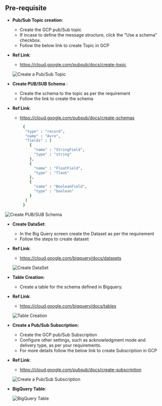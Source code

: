 ## Pre-requisite
- **Pub/Sub Topic creation**:
  * Create the GCP pub/Sub topic
  * If incase to define the message structure, click the "Use a schema" checkbox.
  * Follow the below link to create Topic in GCP
- **Ref Link**:
  * https://cloud.google.com/pubsub/docs/create-topic

  ![Create a Pub/Sub Topic](https://github.com/TSowbaranika/BQGCPAtlas/assets/109083730/7e092f7d-178a-4da6-b8ff-39c82d033cc7)

- **Create PUB/SUB Schema** :
  * Create the schema to the topic as per the requirement
  * Follow the link to create the schema
- **Ref Link**:
  * https://cloud.google.com/pubsub/docs/create-schemas

``` bash
        {
         "type" : "record",
         "name" : "Avro",
         "fields" : [
           {
             "name" : "StringField",
             "type" : "string"
           },
           {
             "name" : "FloatField",
             "type" : "float"
           },
           {
             "name" : "BooleanField",
             "type" : "boolean"
           }
         ]
        }
```

  ![Create PUB/SUB Schema](https://github.com/TSowbaranika/BQGCPAtlas/assets/109083730/edde0645-f4c0-43a2-a57c-8b22041f3b3a)

- **Create DataSet**:
  * In the Big Query screen create the Dataset as per the requirement
  * Follow the steps to create dataset

- **Ref Link**:
  * https://cloud.google.com/bigquery/docs/datasets

  ![Create DataSet](https://github.com/TSowbaranika/BQGCPAtlas/assets/109083730/686850e2-ba3c-4ea3-aca8-8f7a1a83c459)

- **Table Creation:**
  * Create a table for the schema defined in Bigquery.
- **Ref Link**:
  * https://cloud.google.com/bigquery/docs/tables

  ![Table Creation](https://github.com/TSowbaranika/BQGCPAtlas/assets/109083730/3abc3b11-f1a6-4fd0-8ebb-9a57c84422eb)

- **Create a Pub/Sub Subscription:**
  * Create the GCP pub/Sub Subscription
  * Configure other settings, such as acknowledgment mode and delivery type, as per your requirements.
  * For more details follow the below link to create Subscription in GCP
- **Ref Link**:
  * https://cloud.google.com/pubsub/docs/create-subscription

  ![Create a Pub/Sub Subscription](https://github.com/TSowbaranika/BQGCPAtlas/assets/109083730/1902f905-cc2f-4764-a860-2b5d10224941)

- **BigQuery Table**:

  ![BigQuery Table](https://github.com/TSowbaranika/BQGCPAtlas/assets/109083730/142e4dc9-5ca6-4b52-985b-4173a5fe488b)



